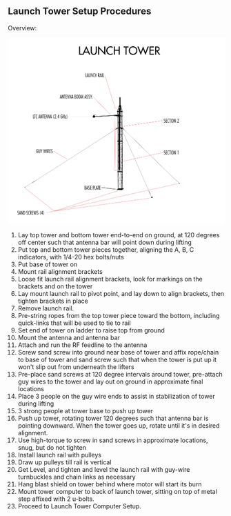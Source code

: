 ## Launch Tower Setup Procedures

Overview:

![Launch tower overview](diagrams/launch_tower_labled.png)

1. Lay top tower and bottom tower end-to-end on ground, at 120 degrees off center such that antenna bar will point down during lifting
1. Put top and bottom tower pieces together, aligning the A, B, C indicators, with 1/4-20 hex bolts/nuts
1. Put base of tower on
1. Mount rail alignment brackets
  1. Loose fit launch rail alignment brackets, look for markings on the brackets and on the tower
  1. Lay mount launch rail to pivot point, and lay down to align brackets, then tighten brackets in place
  1. Remove launch rail.
1. Pre-string ropes from the top tower piece toward the bottom, including quick-links that will be used to tie to rail
1. Set end of tower on ladder to raise top from ground
1. Mount the antenna and antenna bar
1. Attach and run the RF feedline to the antenna
1. Screw sand screw into ground near base of tower and affix rope/chain to base of tower and sand screw such that when the tower is put up it won't slip out from underneath the lifters
1. Pre-place sand screws at 120 degree intervals around tower, pre-attach guy wires to the tower and lay out on ground in approximate final locations
1. Place 3 people on the guy wire ends to assist in stabilization of tower during lifting
1. 3 strong people at tower base to push up tower
1. Push up tower, rotating tower 120 degrees such that antenna bar is pointing downward. When the tower goes up, rotate until it's in desired alignment.
1. Use high-torque to screw in sand screws in approximate locations, snug, but do not tighten
1. Install launch rail with pulleys
1. Draw up pulleys till rail is vertical
1. Get Level, and tighten and level the launch rail with guy-wire turnbuckles and chain links as necessary
1. Hang blast shield on tower behind where motor will start its burn
1. Mount tower computer to back of launch tower, sitting on top of metal step affixed with 2 u-bolts.
1. Proceed to Launch Tower Computer Setup.
